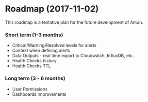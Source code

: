 # Roadmap (2017-11-02)

This roadmap is a tentative plan for the future development of Amon.

### Short term (1-3 months)

- Critical/Warning/Resolved levels for alerts
- Context when defining alerts
- Data Outputs - real time export to Cloudwatch, InfluxDB, etc.
- Health Checks history
- Health Checks TTL

### Long term (3 - 6 months)

- User Permissions
- Dashboards Improvements

